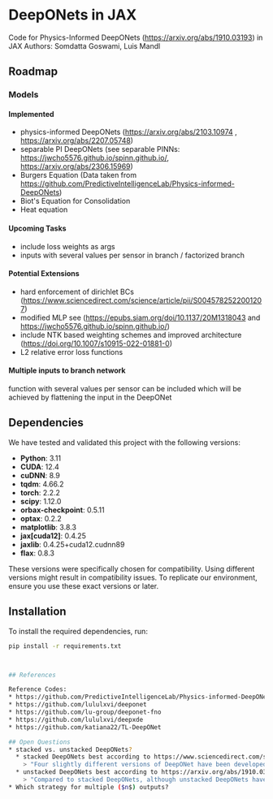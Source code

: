 # DeepONets in JAX

Code for Physics-Informed DeepONets (https://arxiv.org/abs/1910.03193) in JAX 
Authors: Somdatta Goswami, Luis Mandl

## Roadmap

### Models

#### Implemented
* physics-informed DeepONets (https://arxiv.org/abs/2103.10974 ,  https://arxiv.org/abs/2207.05748)
* separable PI DeepONets (see separable PINNs: https://jwcho5576.github.io/spinn.github.io/, https://arxiv.org/abs/2306.15969)
* Burgers Equation (Data taken from https://github.com/PredictiveIntelligenceLab/Physics-informed-DeepONets)
* Biot's Equation for Consolidation
* Heat equation

#### Upcoming Tasks
* include loss weights as args
* inputs with several values per sensor in branch / factorized branch

#### Potential Extensions
* hard enforcement of dirichlet BCs (https://www.sciencedirect.com/science/article/pii/S0045782522001207)
* modified MLP see (https://epubs.siam.org/doi/10.1137/20M1318043 and https://jwcho5576.github.io/spinn.github.io/)
* include NTK based weighting schemes and improved architecture (https://doi.org/10.1007/s10915-022-01881-0)
* L2 relative error loss functions

#### Multiple inputs to branch network
function with several values per sensor can be included which will be achieved by flattening the input in the DeepONet 

## Dependencies

We have tested and validated this project with the following versions:

- **Python**: 3.11
- **CUDA**: 12.4
- **cuDNN**: 8.9
- **tqdm**: 4.66.2
- **torch**: 2.2.2
- **scipy**: 1.12.0
- **orbax-checkpoint**: 0.5.11
- **optax**: 0.2.2
- **matplotlib**: 3.8.3
- **jax[cuda12]**: 0.4.25
- **jaxlib**: 0.4.25+cuda12.cudnn89
- **flax**: 0.8.3

These versions were specifically chosen for compatibility. Using different versions might result in compatibility issues. To replicate our environment, ensure you use these exact versions or later.

## Installation

To install the required dependencies, run:

```bash
pip install -r requirements.txt



## References

Reference Codes: 
* https://github.com/PredictiveIntelligenceLab/Physics-informed-DeepONets
* https://github.com/lululxvi/deeponet
* https://github.com/lu-group/deeponet-fno
* https://github.com/lululxvi/deepxde
* https://github.com/katiana22/TL-DeepONet

## Open Questions
* stacked vs. unstacked DeepONets?
  * stacked DeepONets best according to https://www.sciencedirect.com/science/article/pii/S0045782522001207
    > "Four slightly different versions of DeepONet have been developed in Ref. [18], but in this study we use the stacked DeepONet with bias, which exhibits the best performance in practice among all our versions of DeepONet."
  * unstacked DeepONets best according to https://arxiv.org/abs/1910.03193
    > "Compared to stacked DeepONets, although unstacked DeepONets have larger training error, the test error is smaller, due to the smaller generalization error. Therefore, unstacked DeepONets with bias achieve the best performance. In addition, unstacked DeepONets have fewer number of parameters than stacked DeepONets, and thus can be trained faster using much less memory."
* Which strategy for multiple ($n$) outputs?